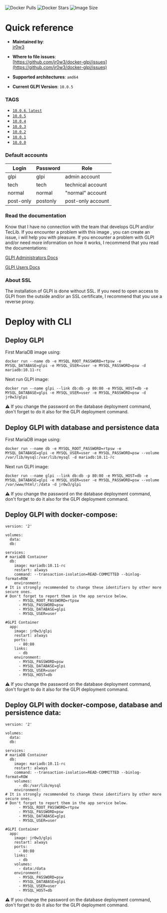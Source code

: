 
![Docker Pulls](https://img.shields.io/docker/pulls/jr0w3/glpi) ![Docker Stars](https://img.shields.io/docker/stars/jr0w3/glpi) ![Image Size](https://img.shields.io/docker/image-size/jr0w3/glpi?sort=date)

# Quick reference

-   **Maintained by**:  
    [jr0w3](https://github.com/jr0w3)

-   **Where to file issues**:  
    [https://github.com/jr0w3/docker-glpi/issues](https://github.com/jr0w3/docker-glpi/issues)
    
-   **Supported architectures**: 
    `amd64`
-   **Current GLPI Version**: 
    `10.0.5`

### TAGS
 - [`10.0.6`,  `latest`](https://hub.docker.com/layers/jr0w3/glpi/10.0.6/images/sha256-1f43ae0c38913c45ce9f95430d55004aa30c69c0b029d512ec32614153575bd7?context=explore)
 - [`10.0.5`](https://hub.docker.com/layers/jr0w3/glpi/10.0.5/images/sha256-5c33cbf954f4e8f9a74eb2ffd298a5c2e8a9a87a91a24a71b8abb7382415b1eb?context=explore)
 - [`10.0.4`](https://hub.docker.com/layers/jr0w3/glpi/10.0.4/images/sha256-3af46e9944347b86871977bb59f359ed60ad9ed43b120ef5f351ecbea2b3ca5c?context=explore)
 - [`10.0.3`](https://hub.docker.com/layers/jr0w3/glpi/10.0.3/images/sha256-8ad513a14982293a68a0fe555e3c7d9a2dfba8fa7c965053c0ec00f4d61c3a23?context=explore)
 - [`10.0.2`](https://hub.docker.com/layers/jr0w3/glpi/10.0.2/images/sha256-9b56a53f6bf671aa5a1654bc5120cba18577611716a18d600ed9e86b5d05c500?context=explore)
 - [`10.0.1`](https://hub.docker.com/layers/jr0w3/glpi/10.0.1/images/sha256-3c659df958eb3adc4f628400963e398b67d1cb92dac98bf9c7d7bc08205eaf08?context=explore)
 - [`10.0.0`](https://hub.docker.com/layers/jr0w3/glpi/10.0.0/images/sha256-ff23dcdceefaac4a1bffaf9617a27b82df208797cb67f0a318f361ac453bc845?context=explore)


### Default accounts
| Login | Password | Role |
|--|--|--|
glpi|glpi|admin account
tech|tech|technical account
normal|normal|"normal" account
post-only|postonly|post-only account

### Read the documentation
Know that I have no connection with the team that develops GLPI and/or TecLib.
If you encounter a problem with this image , you can create an issue, i will help you with pleasure.
If you encounter a problem with GLPI and/or need more information on how it works, I recommend that you read the documentations:

[GLPI Administrators Docs](https://glpi-install.readthedocs.io/)

[GLPI Users Docs](https://glpi-user-documentation.readthedocs.io/)

### About SSL
The installation of GLPI is done without SSL. If you need to open access to GLPI from the outside and/or an SSL certificate, I recommend that you use a reverse proxy.

# Deploy with CLI
## Deploy GLPI
First MariaDB image using:

    docker run --name db -e MYSQL_ROOT_PASSWORD=rtpsw -e MYSQL_DATABASE=glpi -e MYSQL_USER=user -e MYSQL_PASSWORD=psw -d mariadb:10.11-rc 

Next run GLPI image:

    docker run --name glpi --link db:db -p 80:80 -e MYSQL_HOST=db -e MYSQL_DATABASE=glpi -e MYSQL_USER=user -e MYSQL_PASSWORD=psw -d jr0w3/glpi

⚠️ If you change the password on the database deployment command, don't forget to do it also for the GLPI deployment command.

## Deploy GLPI with database and persistence data
First MariaDB image using:

    docker run --name db -e MYSQL_ROOT_PASSWORD=rtpsw -e MYSQL_DATABASE=glpi -e MYSQL_USER=user -e MYSQL_PASSWORD=psw --volume /var/lib/mysql:/var/lib/mysql -d mariadb:10.11-rc 

Next run GLPI image:

    docker run --name glpi --link db:db -p 80:80 -e MYSQL_HOST=db -e MYSQL_DATABASE=glpi -e MYSQL_USER=user -e MYSQL_PASSWORD=psw --volume /var/www/html/:/data -d jr0w3/glpi

⚠️ If you change the password on the database deployment command, don't forget to do it also for the GLPI deployment command.

## Deploy GLPI with docker-compose:

    version: '2'
    
    volumes:
      data:
      db:
    
    services:
    # mariaDB Container
      db:
        image: mariadb:10.11-rc
        restart: always
        command: --transaction-isolation=READ-COMMITTED --binlog-format=ROW
        environment:
    # It is strongly recommended to change these identifiers by other more secure ones.
    # Don't forget to report them in the app service below.
          - MYSQL_ROOT_PASSWORD=rtpsw
          - MYSQL_PASSWORD=psw
          - MYSQL_DATABASE=glpi
          - MYSQL_USER=user
    
    #GLPI Container
      app:
        image: jr0w3/glpi
        restart: always
        ports:
          - 80:80
        links:
          - db
        environment:
          - MYSQL_PASSWORD=psw
          - MYSQL_DATABASE=glpi
          - MYSQL_USER=user
          - MYSQL_HOST=db

⚠️ If you change the password on the database deployment command, don't forget to do it also for the GLPI deployment command.

## Deploy GLPI with docker-compose, database and persistence data:

    version: '2'
    
    volumes:
      data:
      db:
    
    services:
    # mariaDB Container
      db:
        image: mariadb:10.11-rc
        restart: always
        command: --transaction-isolation=READ-COMMITTED --binlog-format=ROW
        volumes:
          - db:/var/lib/mysql
        environment:
    # It is strongly recommended to change these identifiers by other more secure ones.
    # Don't forget to report them in the app service below.
          - MYSQL_ROOT_PASSWORD=rtpsw
          - MYSQL_PASSWORD=psw
          - MYSQL_DATABASE=glpi
          - MYSQL_USER=user
    
    #GLPI Container
      app:
        image: jr0w3/glpi
        restart: always
        ports:
          - 80:80
        links:
          - db
        volumes:
          - data:/data
        environment:
          - MYSQL_PASSWORD=psw
          - MYSQL_DATABASE=glpi
          - MYSQL_USER=user
          - MYSQL_HOST=db

⚠️ If you change the password on the database deployment command, don't forget to do it also for the GLPI deployment command.
